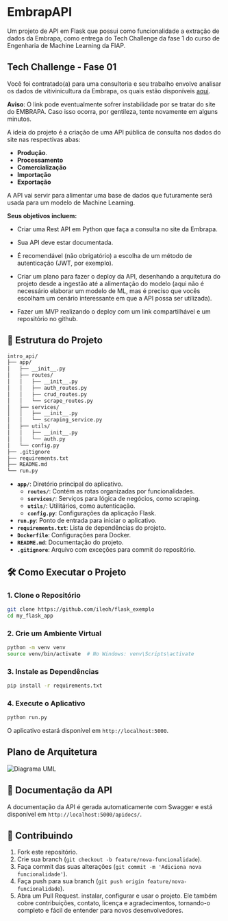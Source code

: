# EmbrapAPI

Um projeto de API em Flask que possui como funcionalidade a extração de dados da Embrapa, 
como entrega do Tech Challenge da fase 1 do curso de Engenharia de Machine Learning da FIAP.

## Tech Challenge - Fase 01

Você foi contratado(a) para uma consultoria e seu trabalho envolve
analisar os dados de vitivinicultura da Embrapa, os quais estão disponíveis [aqui](http://vitibrasil.cnpuv.embrapa.br/index.php?opcao=opt_01).

**Aviso**: O link pode eventualmente sofrer instabilidade por se tratar do site do
EMBRAPA. Caso isso ocorra, por gentileza, tente novamente em alguns
minutos.

A ideia do projeto é a criação de uma API pública de consulta nos dados
do site nas respectivas abas:
- **Produção**.
- **Processamento**
- **Comercialização**
- **Importação**
- **Exportação**

A API vai servir para alimentar uma base de dados que futuramente será
usada para um modelo de Machine Learning.

**Seus objetivos incluem:**

- Criar uma Rest API em Python que faça a consulta no site da Embrapa.

- Sua API deve estar documentada.

- É recomendável (não obrigatório) a escolha de um método de
autenticação (JWT, por exemplo).

- Criar um plano para fazer o deploy da API, desenhando a arquitetura
do projeto desde a ingestão até a alimentação do modelo (aqui não é
necessário elaborar um modelo de ML, mas é preciso que vocês
escolham um cenário interessante em que a API possa ser utilizada).

- Fazer um MVP realizando o deploy com um link compartilhável e um
repositório no github.

## 📁 Estrutura do Projeto

```bash
intro_api/
├── app/
│   ├── __init__.py
│   ├── routes/
│   │   ├── __init__.py
│   │   ├── auth_routes.py
│   │   ├── crud_routes.py
│   │   └── scrape_routes.py
│   ├── services/
│   │   ├── __init__.py
│   │   └── scraping_service.py
│   ├── utils/
│   │   ├── __init__.py
│   │   └── auth.py
│   └── config.py
├── .gitignore
├── requirements.txt
├── README.md
└── run.py
```

- **`app/`**: Diretório principal do aplicativo.
  - **`routes/`**: Contém as rotas organizadas por funcionalidades.
  - **`services/`**: Serviços para lógica de negócios, como scraping.
  - **`utils/`**: Utilitários, como autenticação.
  - **`config.py`**: Configurações da aplicação Flask.
- **`run.py`**: Ponto de entrada para iniciar o aplicativo.
- **`requirements.txt`**: Lista de dependências do projeto.
- **`Dockerfile`**: Configurações para Docker.
- **`README.md`**: Documentação do projeto.
- **`.gitignore`**: Arquivo com exceções para commit do repositório.

## 🛠️ Como Executar o Projeto

### 1. Clone o Repositório

```bash
git clone https://github.com/ileoh/flask_exemplo
cd my_flask_app
```

### 2. Crie um Ambiente Virtual

```bash
python -m venv venv
source venv/bin/activate  # No Windows: venv\Scripts\activate
```

### 3. Instale as Dependências

```bash
pip install -r requirements.txt
```

### 4. Execute o Aplicativo

```bash
python run.py
```

O aplicativo estará disponível em `http://localhost:5000`.

## Plano de Arquitetura

![Diagrama UML](http://www.plantuml.com/plantuml/png/ZPGzRzim441t_eg3vnJUEnJvQ18Ka077Jf6Xw72XBWvXcbIFnwP5qVzU7oF8QY8QNWn9llT4YGywJu8iUUSDMeaCNnEnCVeB7px1bNSK13x2YdvaIc9CXtQB6u9P4x65I_GOBF4C_XW0W6__NOMhkEjYe23VpTyH-a2Fi2R-EU9kSt0sSgWX5rtddKLnCGpCZSUqXOlbbnhq6GKVCT50B6EI3TFwhgaXb_k3t0t0wsbPhBDqz7aiO-V2ve0IPd5FsQzZxewj4DOIUNysaELYWrk2EPJZ1sHwZZdHKStITUHTE7YkxnjOShIKKWrSe7tU8z0GSXYlVj708hRaQ-2AKlQI3c-MgNLMj-VjlLuJqfXcbJXcexxgCofuNucoDv5VaDl1CJcc-4GmolVlQE2dvrGmrOyQxZBnRvYNdQIoPwOogvPQL6hg_okA-ZegRQcWTDYleJwdaXCoKsF_K2jywQMdSNg7oG1LUVrB6AsSmJrZI4-HTsUW6szgYDhU9QagDRW0S-W3D9DZYayMgePR2iGe17tJfZAg5lqkbbebSnY0Smfjtlb_)
## 📖 Documentação da API

A documentação da API é gerada automaticamente com Swagger e está disponível em `http://localhost:5000/apidocs/`.

## 🤝 Contribuindo

1. Fork este repositório.
2. Crie sua branch (`git checkout -b feature/nova-funcionalidade`).
3. Faça commit das suas alterações (`git commit -m 'Adiciona nova funcionalidade'`).
4. Faça push para sua branch (`git push origin feature/nova-funcionalidade`).
5. Abra um Pull Request.
instalar, configurar e usar o projeto. Ele também cobre contribuições, contato, licença e agradecimentos, tornando-o completo e fácil de entender para novos desenvolvedores.
